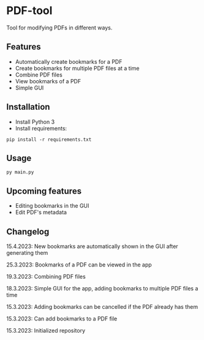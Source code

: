 # PDF-tool
Tool for modifying PDFs in different ways.

## Features
- Automatically create bookmarks for a PDF
- Create bookmarks for multiple PDF files at a time
- Combine PDF files
- View bookmarks of a PDF
- Simple GUI

## Installation
- Install Python 3
- Install requirements:
```
pip install -r requirements.txt
```

## Usage
```
py main.py
```

## Upcoming features
- Editing bookmarks in the GUI
- Edit PDF's metadata

## Changelog
15.4.2023: New bookmarks are automatically shown in the GUI after generating them

25.3.2023: Bookmarks of a PDF can be viewed in the app

19.3.2023: Combining PDF files

18.3.2023: Simple GUI for the app, adding bookmarks to multiple PDF files a time

15.3.2023: Adding bookmarks can be cancelled if the PDF already has them

15.3.2023: Can add bookmarks to a PDF file

15.3.2023: Initialized repository
